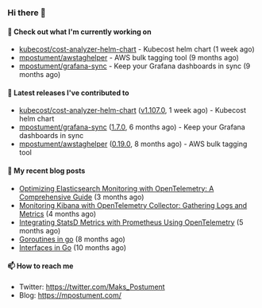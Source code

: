 ### Hi there 👋

#### 👷 Check out what I'm currently working on

- [kubecost/cost-analyzer-helm-chart](https://github.com/kubecost/cost-analyzer-helm-chart) - Kubecost helm chart (1 week ago)
- [mpostument/awstaghelper](https://github.com/mpostument/awstaghelper) - AWS bulk tagging tool (9 months ago)
- [mpostument/grafana-sync](https://github.com/mpostument/grafana-sync) - Keep your Grafana dashboards in sync (9 months ago)

#### 🔭 Latest releases I've contributed to

- [kubecost/cost-analyzer-helm-chart](https://github.com/kubecost/cost-analyzer-helm-chart) ([v1.107.0](https://github.com/kubecost/cost-analyzer-helm-chart/releases/tag/v1.107.0), 1 week ago) - Kubecost helm chart
- [mpostument/grafana-sync](https://github.com/mpostument/grafana-sync) ([1.7.0](https://github.com/mpostument/grafana-sync/releases/tag/1.7.0), 6 months ago) - Keep your Grafana dashboards in sync
- [mpostument/awstaghelper](https://github.com/mpostument/awstaghelper) ([0.19.0](https://github.com/mpostument/awstaghelper/releases/tag/0.19.0), 8 months ago) - AWS bulk tagging tool

#### 📜 My recent blog posts

- [Optimizing Elasticsearch Monitoring with OpenTelemetry: A Comprehensive Guide](https://mpostument.com/posts/programming/observability/otel-elasticsearch/) (3 months ago)
- [Monitoring Kibana with OpenTelemetry Collector: Gathering Logs and Metrics](https://mpostument.com/posts/programming/observability/otel-kibana/) (4 months ago)
- [Integrating StatsD Metrics with Prometheus Using OpenTelemetry](https://mpostument.com/posts/programming/observability/otel-statsd/) (5 months ago)
- [Goroutines in go](https://mpostument.com/posts/programming/golang/basics/go-routines/) (8 months ago)
- [Interfaces in Go](https://mpostument.com/posts/programming/golang/basics/go-interfaces/) (10 months ago)

#### 📫 How to reach me

- Twitter: https://twitter.com/Maks_Postument
- Blog: https://mpostument.com/
